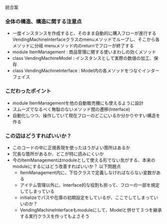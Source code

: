 統合案

### 全体の構造、構造に関する注意点
- 一度インスタンスを作成すると、そのまま自動的に購入フローが進行する
VendingMachineInterfaceクラスのmenuメソッドでループし、そこから各メソッドに分岐
menuメソッド内のreturnでフローが終了する
- module ItemManagement : 商品管理に関する使いまわしの効くメソッド
- class VendingMachineModel : インスタンスとして実際の数値の加工、保存
- class VendingMachineInterface : Model内の各メソッドをつなぐインターフェイス


### こだわったポイント
- module ItemManagementを他の自動販売機にも使えるように設計
- スムーズでなるべく無駄のないメソッド間の遷移(Interface)
- 自動化しつつ、操作していて現在フローのどこにいるか分かりやすい構造を作る

### この辺はどうすればいいか？
- このコードの中に正規表現を使ったほうがよい箇所はあるか
- 冗長な箇所があるか、どこが特に読みにくいか
- 今のItemManagementはmoduleとして使える形でない気がする、本来のmoduleにするにはどう改善すればいいか？
以下問題点
  - ItemManagement内に、下位クラスで定義しなければならない変数がある
  - アイテム管理以外に、Interface的な役割も担って、フローの一部を規定してしまっている
  - initializeでパスや在庫の初期設定をしているが、ここでしてしまっていいのか？
  - VendingMachineInterfaceもmoduleにして、Modelと併せて３つを継承する実行クラスを作ってもよさそう